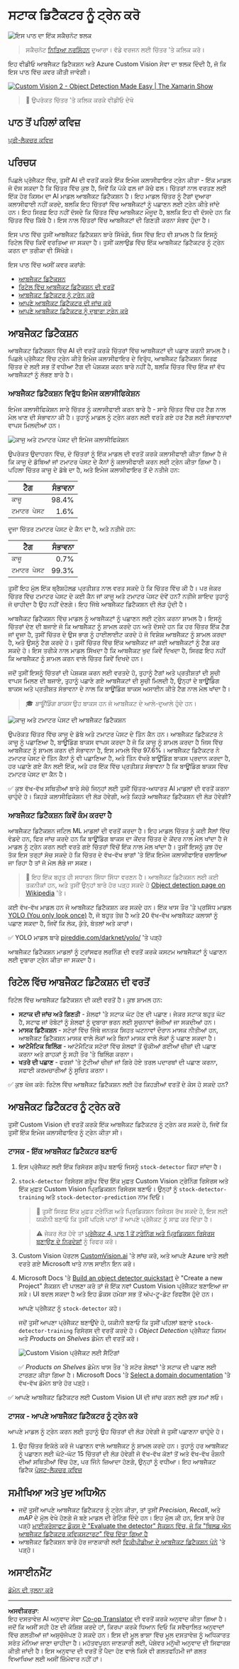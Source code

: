 <!--
CO_OP_TRANSLATOR_METADATA:
{
  "original_hash": "8df310a42f902139a01417dacb1ffbef",
  "translation_date": "2025-08-27T10:04:12+00:00",
  "source_file": "5-retail/lessons/1-train-stock-detector/README.md",
  "language_code": "pa"
}
-->
# ਸਟਾਕ ਡਿਟੈਕਟਰ ਨੂੰ ਟ੍ਰੇਨ ਕਰੋ

![ਇਸ ਪਾਠ ਦਾ ਇੱਕ ਸਕੈਚਨੋਟ ਝਲਕ](../../../../../translated_images/lesson-19.cf6973cecadf080c4b526310620dc4d6f5994c80fb0139c6f378cc9ca2d435cd.pa.jpg)

> ਸਕੈਚਨੋਟ [ਨਿਤਿਆ ਨਰਸਿੰਹਨ](https://github.com/nitya) ਦੁਆਰਾ। ਵੱਡੇ ਵਰਜਨ ਲਈ ਚਿੱਤਰ 'ਤੇ ਕਲਿਕ ਕਰੋ।

ਇਹ ਵੀਡੀਓ ਆਬਜੈਕਟ ਡਿਟੈਕਸ਼ਨ ਅਤੇ Azure Custom Vision ਸੇਵਾ ਦਾ ਝਲਕ ਦਿੰਦੀ ਹੈ, ਜੋ ਕਿ ਇਸ ਪਾਠ ਵਿੱਚ ਕਵਰ ਕੀਤੀ ਜਾਵੇਗੀ।

[![Custom Vision 2 - Object Detection Made Easy | The Xamarin Show](https://img.youtube.com/vi/wtTYSyBUpFc/0.jpg)](https://www.youtube.com/watch?v=wtTYSyBUpFc)

> 🎥 ਉਪਰੋਕਤ ਚਿੱਤਰ 'ਤੇ ਕਲਿਕ ਕਰਕੇ ਵੀਡੀਓ ਦੇਖੋ

## ਪਾਠ ਤੋਂ ਪਹਿਲਾਂ ਕਵਿਜ਼

[ਪ੍ਰੀ-ਲੈਕਚਰ ਕਵਿਜ਼](https://black-meadow-040d15503.1.azurestaticapps.net/quiz/37)

## ਪਰਿਚਯ

ਪਿਛਲੇ ਪ੍ਰੋਜੈਕਟ ਵਿੱਚ, ਤੁਸੀਂ AI ਦੀ ਵਰਤੋਂ ਕਰਕੇ ਇੱਕ ਇਮੇਜ ਕਲਾਸੀਫਾਇਰ ਟ੍ਰੇਨ ਕੀਤਾ - ਇੱਕ ਮਾਡਲ ਜੋ ਦੱਸ ਸਕਦਾ ਹੈ ਕਿ ਚਿੱਤਰ ਵਿੱਚ ਕੁਝ ਹੈ, ਜਿਵੇਂ ਕਿ ਪੱਕੇ ਫਲ ਜਾਂ ਕੱਚੇ ਫਲ। ਚਿੱਤਰਾਂ ਨਾਲ ਵਰਤਣ ਲਈ ਇੱਕ ਹੋਰ ਕਿਸਮ ਦਾ AI ਮਾਡਲ ਆਬਜੈਕਟ ਡਿਟੈਕਸ਼ਨ ਹੈ। ਇਹ ਮਾਡਲ ਚਿੱਤਰ ਨੂੰ ਟੈਗਾਂ ਦੁਆਰਾ ਕਲਾਸੀਫਾਈ ਨਹੀਂ ਕਰਦੇ, ਬਲਕਿ ਇਹ ਚਿੱਤਰਾਂ ਵਿੱਚ ਆਬਜੈਕਟਾਂ ਨੂੰ ਪਛਾਣਨ ਲਈ ਟ੍ਰੇਨ ਕੀਤੇ ਜਾਂਦੇ ਹਨ। ਇਹ ਸਿਰਫ਼ ਇਹ ਨਹੀਂ ਦੱਸਦੇ ਕਿ ਚਿੱਤਰ ਵਿੱਚ ਆਬਜੈਕਟ ਮੌਜੂਦ ਹੈ, ਬਲਕਿ ਇਹ ਵੀ ਦੱਸਦੇ ਹਨ ਕਿ ਚਿੱਤਰ ਵਿੱਚ ਕਿੱਥੇ ਹੈ। ਇਸ ਨਾਲ ਚਿੱਤਰਾਂ ਵਿੱਚ ਆਬਜੈਕਟਾਂ ਦੀ ਗਿਣਤੀ ਕਰਨਾ ਸੰਭਵ ਹੁੰਦਾ ਹੈ।

ਇਸ ਪਾਠ ਵਿੱਚ ਤੁਸੀਂ ਆਬਜੈਕਟ ਡਿਟੈਕਸ਼ਨ ਬਾਰੇ ਸਿੱਖੋਗੇ, ਜਿਸ ਵਿੱਚ ਇਹ ਵੀ ਸ਼ਾਮਲ ਹੈ ਕਿ ਇਸਨੂੰ ਰਿਟੇਲ ਵਿੱਚ ਕਿਵੇਂ ਵਰਤਿਆ ਜਾ ਸਕਦਾ ਹੈ। ਤੁਸੀਂ ਕਲਾਉਡ ਵਿੱਚ ਇੱਕ ਆਬਜੈਕਟ ਡਿਟੈਕਟਰ ਨੂੰ ਟ੍ਰੇਨ ਕਰਨ ਦਾ ਤਰੀਕਾ ਵੀ ਸਿੱਖੋਗੇ।

ਇਸ ਪਾਠ ਵਿੱਚ ਅਸੀਂ ਕਵਰ ਕਰਾਂਗੇ:

* [ਆਬਜੈਕਟ ਡਿਟੈਕਸ਼ਨ](../../../../../5-retail/lessons/1-train-stock-detector)
* [ਰਿਟੇਲ ਵਿੱਚ ਆਬਜੈਕਟ ਡਿਟੈਕਸ਼ਨ ਦੀ ਵਰਤੋਂ](../../../../../5-retail/lessons/1-train-stock-detector)
* [ਆਬਜੈਕਟ ਡਿਟੈਕਟਰ ਨੂੰ ਟ੍ਰੇਨ ਕਰੋ](../../../../../5-retail/lessons/1-train-stock-detector)
* [ਆਪਣੇ ਆਬਜੈਕਟ ਡਿਟੈਕਟਰ ਦੀ ਜਾਂਚ ਕਰੋ](../../../../../5-retail/lessons/1-train-stock-detector)
* [ਆਪਣੇ ਆਬਜੈਕਟ ਡਿਟੈਕਟਰ ਨੂੰ ਦੁਬਾਰਾ ਟ੍ਰੇਨ ਕਰੋ](../../../../../5-retail/lessons/1-train-stock-detector)

## ਆਬਜੈਕਟ ਡਿਟੈਕਸ਼ਨ

ਆਬਜੈਕਟ ਡਿਟੈਕਸ਼ਨ ਵਿੱਚ AI ਦੀ ਵਰਤੋਂ ਕਰਕੇ ਚਿੱਤਰਾਂ ਵਿੱਚ ਆਬਜੈਕਟਾਂ ਦੀ ਪਛਾਣ ਕਰਨੀ ਸ਼ਾਮਲ ਹੈ। ਪਿਛਲੇ ਪ੍ਰੋਜੈਕਟ ਵਿੱਚ ਟ੍ਰੇਨ ਕੀਤੇ ਇਮੇਜ ਕਲਾਸੀਫਾਇਰ ਦੇ ਵਿਰੁੱਧ, ਆਬਜੈਕਟ ਡਿਟੈਕਸ਼ਨ ਸਿਰਫ਼ ਚਿੱਤਰ ਦੇ ਲਈ ਸਭ ਤੋਂ ਵਧੀਆ ਟੈਗ ਦੀ ਪੇਸ਼ਕਸ਼ ਕਰਨ ਬਾਰੇ ਨਹੀਂ ਹੈ, ਬਲਕਿ ਚਿੱਤਰ ਵਿੱਚ ਇੱਕ ਜਾਂ ਵੱਧ ਆਬਜੈਕਟਾਂ ਨੂੰ ਲੱਭਣ ਬਾਰੇ ਹੈ।

### ਆਬਜੈਕਟ ਡਿਟੈਕਸ਼ਨ ਵਿਰੁੱਧ ਇਮੇਜ ਕਲਾਸੀਫਿਕੇਸ਼ਨ

ਇਮੇਜ ਕਲਾਸੀਫਿਕੇਸ਼ਨ ਸਾਰੇ ਚਿੱਤਰ ਨੂੰ ਕਲਾਸੀਫਾਈ ਕਰਨ ਬਾਰੇ ਹੈ - ਸਾਰੇ ਚਿੱਤਰ ਵਿੱਚ ਹਰ ਟੈਗ ਨਾਲ ਮੇਲ ਖਾਣ ਦੀ ਸੰਭਾਵਨਾ ਕੀ ਹੈ। ਤੁਹਾਨੂੰ ਮਾਡਲ ਨੂੰ ਟ੍ਰੇਨ ਕਰਨ ਲਈ ਵਰਤੇ ਗਏ ਹਰ ਟੈਗ ਲਈ ਸੰਭਾਵਨਾਵਾਂ ਵਾਪਸ ਮਿਲਦੀਆਂ ਹਨ।

![ਕਾਜੂ ਅਤੇ ਟਮਾਟਰ ਪੇਸਟ ਦੀ ਇਮੇਜ ਕਲਾਸੀਫਿਕੇਸ਼ਨ](../../../../../translated_images/image-classifier-cashews-tomato.bc2e16ab8f05cf9ac0f59f73e32efc4227f9a5b601b90b2c60f436694547a965.pa.png)

ਉਪਰੋਕਤ ਉਦਾਹਰਨ ਵਿੱਚ, ਦੋ ਚਿੱਤਰਾਂ ਨੂੰ ਇੱਕ ਮਾਡਲ ਦੀ ਵਰਤੋਂ ਕਰਕੇ ਕਲਾਸੀਫਾਈ ਕੀਤਾ ਗਿਆ ਹੈ ਜੋ ਕਿ ਕਾਜੂ ਦੇ ਡੱਬਿਆਂ ਜਾਂ ਟਮਾਟਰ ਪੇਸਟ ਦੇ ਕੈਨਾਂ ਨੂੰ ਕਲਾਸੀਫਾਈ ਕਰਨ ਲਈ ਟ੍ਰੇਨ ਕੀਤਾ ਗਿਆ ਹੈ। ਪਹਿਲਾ ਚਿੱਤਰ ਕਾਜੂ ਦੇ ਡੱਬੇ ਦਾ ਹੈ, ਅਤੇ ਇਮੇਜ ਕਲਾਸੀਫਾਇਰ ਤੋਂ ਦੋ ਨਤੀਜੇ ਹਨ:

| ਟੈਗ            | ਸੰਭਾਵਨਾ |
| -------------- | ----------: |
| `ਕਾਜੂ`         | 98.4%       |
| `ਟਮਾਟਰ ਪੇਸਟ`  | 1.6%        |

ਦੂਜਾ ਚਿੱਤਰ ਟਮਾਟਰ ਪੇਸਟ ਦੇ ਕੈਨ ਦਾ ਹੈ, ਅਤੇ ਨਤੀਜੇ ਹਨ:

| ਟੈਗ            | ਸੰਭਾਵਨਾ |
| -------------- | ----------: |
| `ਕਾਜੂ`         | 0.7%        |
| `ਟਮਾਟਰ ਪੇਸਟ`  | 99.3%       |

ਤੁਸੀਂ ਇਹ ਮੁੱਲ ਇੱਕ ਥ੍ਰੈਸ਼ਹੋਲਡ ਪ੍ਰਤੀਸ਼ਤ ਨਾਲ ਵਰਤ ਸਕਦੇ ਹੋ ਕਿ ਚਿੱਤਰ ਵਿੱਚ ਕੀ ਹੈ। ਪਰ ਜੇਕਰ ਚਿੱਤਰ ਵਿੱਚ ਟਮਾਟਰ ਪੇਸਟ ਦੇ ਕਈ ਕੈਨ ਜਾਂ ਕਾਜੂ ਅਤੇ ਟਮਾਟਰ ਪੇਸਟ ਦੋਵੇਂ ਹਨ? ਨਤੀਜੇ ਸ਼ਾਇਦ ਤੁਹਾਨੂੰ ਜੋ ਚਾਹੀਦਾ ਹੈ ਉਹ ਨਹੀਂ ਦੇਣਗੇ। ਇਹ ਜਿੱਥੇ ਆਬਜੈਕਟ ਡਿਟੈਕਸ਼ਨ ਦੀ ਲੋੜ ਹੁੰਦੀ ਹੈ।

ਆਬਜੈਕਟ ਡਿਟੈਕਸ਼ਨ ਵਿੱਚ ਮਾਡਲ ਨੂੰ ਆਬਜੈਕਟਾਂ ਨੂੰ ਪਛਾਣਨ ਲਈ ਟ੍ਰੇਨ ਕਰਨਾ ਸ਼ਾਮਲ ਹੈ। ਇਸਨੂੰ ਚਿੱਤਰਾਂ ਦੇਣ ਦੀ ਬਜਾਏ ਜੋ ਕਿ ਆਬਜੈਕਟ ਨੂੰ ਸ਼ਾਮਲ ਕਰਦੇ ਹਨ ਅਤੇ ਦੱਸਦੇ ਹਨ ਕਿ ਹਰ ਚਿੱਤਰ ਇੱਕ ਟੈਗ ਜਾਂ ਦੂਜਾ ਹੈ, ਤੁਸੀਂ ਚਿੱਤਰ ਦੇ ਉਸ ਭਾਗ ਨੂੰ ਹਾਈਲਾਈਟ ਕਰਦੇ ਹੋ ਜੋ ਵਿਸ਼ੇਸ਼ ਆਬਜੈਕਟ ਨੂੰ ਸ਼ਾਮਲ ਕਰਦਾ ਹੈ, ਅਤੇ ਉਸਨੂੰ ਟੈਗ ਕਰਦੇ ਹੋ। ਤੁਸੀਂ ਚਿੱਤਰ ਵਿੱਚ ਇੱਕ ਆਬਜੈਕਟ ਜਾਂ ਕਈ ਆਬਜੈਕਟਾਂ ਨੂੰ ਟੈਗ ਕਰ ਸਕਦੇ ਹੋ। ਇਸ ਤਰੀਕੇ ਨਾਲ ਮਾਡਲ ਸਿੱਖਦਾ ਹੈ ਕਿ ਆਬਜੈਕਟ ਖੁਦ ਕਿਵੇਂ ਦਿਖਦਾ ਹੈ, ਸਿਰਫ਼ ਇਹ ਨਹੀਂ ਕਿ ਆਬਜੈਕਟ ਨੂੰ ਸ਼ਾਮਲ ਕਰਨ ਵਾਲੇ ਚਿੱਤਰ ਕਿਵੇਂ ਦਿਖਦੇ ਹਨ।

ਜਦੋਂ ਤੁਸੀਂ ਇਸਨੂੰ ਚਿੱਤਰਾਂ ਦੀ ਪੇਸ਼ਕਸ਼ ਕਰਨ ਲਈ ਵਰਤਦੇ ਹੋ, ਤੁਹਾਨੂੰ ਟੈਗਾਂ ਅਤੇ ਪ੍ਰਤੀਸ਼ਤਾਂ ਦੀ ਸੂਚੀ ਵਾਪਸ ਮਿਲਣ ਦੀ ਬਜਾਏ, ਤੁਹਾਨੂੰ ਪਛਾਣੇ ਗਏ ਆਬਜੈਕਟਾਂ ਦੀ ਸੂਚੀ ਮਿਲਦੀ ਹੈ, ਉਨ੍ਹਾਂ ਦੇ ਬਾਊਂਡਿੰਗ ਬਾਕਸ ਅਤੇ ਪ੍ਰਤੀਸ਼ਤ ਸੰਭਾਵਨਾ ਦੇ ਨਾਲ ਕਿ ਬਾਊਂਡਿੰਗ ਬਾਕਸ ਅਸਾਈਨ ਕੀਤੇ ਟੈਗ ਨਾਲ ਮੇਲ ਖਾਂਦਾ ਹੈ।

> 🎓 *ਬਾਊਂਡਿੰਗ ਬਾਕਸ* ਉਹ ਬਾਕਸ ਹਨ ਜੋ ਆਬਜੈਕਟ ਦੇ ਆਲੇ-ਦੁਆਲੇ ਹੁੰਦੇ ਹਨ।

![ਕਾਜੂ ਅਤੇ ਟਮਾਟਰ ਪੇਸਟ ਦੀ ਆਬਜੈਕਟ ਡਿਟੈਕਸ਼ਨ](../../../../../translated_images/object-detector-cashews-tomato.1af7c26686b4db0e709754aeb196f4e73271f54e2085db3bcccb70d4a0d84d97.pa.png)

ਉਪਰੋਕਤ ਚਿੱਤਰ ਵਿੱਚ ਕਾਜੂ ਦੇ ਡੱਬੇ ਅਤੇ ਟਮਾਟਰ ਪੇਸਟ ਦੇ ਤਿੰਨ ਕੈਨ ਹਨ। ਆਬਜੈਕਟ ਡਿਟੈਕਟਰ ਨੇ ਕਾਜੂ ਨੂੰ ਪਛਾਣਿਆ ਹੈ, ਬਾਊਂਡਿੰਗ ਬਾਕਸ ਵਾਪਸ ਕਰਦਾ ਹੈ ਜੋ ਕਿ ਕਾਜੂ ਨੂੰ ਸ਼ਾਮਲ ਕਰਦਾ ਹੈ ਜਿਸ ਵਿੱਚ ਆਬਜੈਕਟ ਨੂੰ ਸ਼ਾਮਲ ਕਰਨ ਦੀ ਸੰਭਾਵਨਾ ਹੈ, ਇਸ ਮਾਮਲੇ ਵਿੱਚ 97.6%। ਆਬਜੈਕਟ ਡਿਟੈਕਟਰ ਨੇ ਟਮਾਟਰ ਪੇਸਟ ਦੇ ਤਿੰਨ ਕੈਨਾਂ ਨੂੰ ਵੀ ਪਛਾਣਿਆ ਹੈ, ਅਤੇ ਤਿੰਨ ਵੱਖਰੇ ਬਾਊਂਡਿੰਗ ਬਾਕਸ ਪ੍ਰਦਾਨ ਕਰਦਾ ਹੈ, ਹਰ ਪਛਾਣੇ ਗਏ ਕੈਨ ਲਈ ਇੱਕ, ਅਤੇ ਹਰ ਇੱਕ ਵਿੱਚ ਪ੍ਰਤੀਸ਼ਤ ਸੰਭਾਵਨਾ ਹੈ ਕਿ ਬਾਊਂਡਿੰਗ ਬਾਕਸ ਵਿੱਚ ਟਮਾਟਰ ਪੇਸਟ ਦਾ ਕੈਨ ਹੈ।

✅ ਕੁਝ ਵੱਖ-ਵੱਖ ਸਥਿਤੀਆਂ ਬਾਰੇ ਸੋਚੋ ਜਿਨ੍ਹਾਂ ਲਈ ਤੁਸੀਂ ਚਿੱਤਰ-ਅਧਾਰਤ AI ਮਾਡਲਾਂ ਦੀ ਵਰਤੋਂ ਕਰਨਾ ਚਾਹੁੰਦੇ ਹੋ। ਕਿਹੜੇ ਕਲਾਸੀਫਿਕੇਸ਼ਨ ਦੀ ਲੋੜ ਹੋਵੇਗੀ, ਅਤੇ ਕਿਹੜੇ ਆਬਜੈਕਟ ਡਿਟੈਕਸ਼ਨ ਦੀ ਲੋੜ ਹੋਵੇਗੀ?

### ਆਬਜੈਕਟ ਡਿਟੈਕਸ਼ਨ ਕਿਵੇਂ ਕੰਮ ਕਰਦਾ ਹੈ

ਆਬਜੈਕਟ ਡਿਟੈਕਸ਼ਨ ਜਟਿਲ ML ਮਾਡਲਾਂ ਦੀ ਵਰਤੋਂ ਕਰਦਾ ਹੈ। ਇਹ ਮਾਡਲ ਚਿੱਤਰ ਨੂੰ ਕਈ ਸੈਲਾਂ ਵਿੱਚ ਵੰਡਦੇ ਹਨ, ਫਿਰ ਜਾਂਚ ਕਰਦੇ ਹਨ ਕਿ ਬਾਊਂਡਿੰਗ ਬਾਕਸ ਦਾ ਕੇਂਦਰ ਚਿੱਤਰ ਦੇ ਕੇਂਦਰ ਨਾਲ ਮੇਲ ਖਾਂਦਾ ਹੈ ਜੋ ਮਾਡਲ ਨੂੰ ਟ੍ਰੇਨ ਕਰਨ ਲਈ ਵਰਤੇ ਗਏ ਚਿੱਤਰਾਂ ਵਿੱਚੋਂ ਇੱਕ ਨਾਲ ਮੇਲ ਖਾਂਦਾ ਹੈ। ਤੁਸੀਂ ਇਸਨੂੰ ਕੁਝ ਹੱਦ ਤੱਕ ਇਸ ਤਰ੍ਹਾਂ ਸੋਚ ਸਕਦੇ ਹੋ ਕਿ ਚਿੱਤਰ ਦੇ ਵੱਖ-ਵੱਖ ਭਾਗਾਂ 'ਤੇ ਇੱਕ ਇਮੇਜ ਕਲਾਸੀਫਾਇਰ ਚਲਾਇਆ ਜਾ ਰਿਹਾ ਹੈ ਤਾਂ ਜੋ ਮੇਲ ਲੱਭੇ ਜਾ ਸਕਣ।

> 💁 ਇਹ ਇੱਕ ਬਹੁਤ ਹੀ ਸਧਾਰਨ ਸਿੱਧਾ ਸਿੱਧਾ ਵਰਣਨ ਹੈ। ਆਬਜੈਕਟ ਡਿਟੈਕਸ਼ਨ ਲਈ ਕਈ ਤਕਨੀਕਾਂ ਹਨ, ਅਤੇ ਤੁਸੀਂ ਉਨ੍ਹਾਂ ਬਾਰੇ ਹੋਰ ਪੜ੍ਹ ਸਕਦੇ ਹੋ [Object detection page on Wikipedia](https://wikipedia.org/wiki/Object_detection) 'ਤੇ।

ਕਈ ਵੱਖ-ਵੱਖ ਮਾਡਲ ਹਨ ਜੋ ਆਬਜੈਕਟ ਡਿਟੈਕਸ਼ਨ ਕਰ ਸਕਦੇ ਹਨ। ਇੱਕ ਖਾਸ ਤੌਰ 'ਤੇ ਪ੍ਰਸਿੱਧ ਮਾਡਲ [YOLO (You only look once)](https://pjreddie.com/darknet/yolo/) ਹੈ, ਜੋ ਬਹੁਤ ਤੇਜ਼ ਹੈ ਅਤੇ 20 ਵੱਖ-ਵੱਖ ਆਬਜੈਕਟ ਕਲਾਸਾਂ ਨੂੰ ਪਛਾਣ ਸਕਦਾ ਹੈ, ਜਿਵੇਂ ਕਿ ਲੋਕ, ਕੁੱਤੇ, ਬੋਤਲਾਂ ਅਤੇ ਕਾਰਾਂ।

✅ YOLO ਮਾਡਲ ਬਾਰੇ [pjreddie.com/darknet/yolo/](https://pjreddie.com/darknet/yolo/) 'ਤੇ ਪੜ੍ਹੋ

ਆਬਜੈਕਟ ਡਿਟੈਕਸ਼ਨ ਮਾਡਲਾਂ ਨੂੰ ਟ੍ਰਾਂਸਫਰ ਲਰਨਿੰਗ ਦੀ ਵਰਤੋਂ ਕਰਕੇ ਕਸਟਮ ਆਬਜੈਕਟਾਂ ਨੂੰ ਪਛਾਣਨ ਲਈ ਦੁਬਾਰਾ ਟ੍ਰੇਨ ਕੀਤਾ ਜਾ ਸਕਦਾ ਹੈ।

## ਰਿਟੇਲ ਵਿੱਚ ਆਬਜੈਕਟ ਡਿਟੈਕਸ਼ਨ ਦੀ ਵਰਤੋਂ

ਰਿਟੇਲ ਵਿੱਚ ਆਬਜੈਕਟ ਡਿਟੈਕਸ਼ਨ ਦੀ ਕਈ ਵਰਤੋਂ ਹੈ। ਕੁਝ ਸ਼ਾਮਲ ਹਨ:

* **ਸਟਾਕ ਦੀ ਜਾਂਚ ਅਤੇ ਗਿਣਤੀ** - ਸ਼ੇਲਫਾਂ 'ਤੇ ਸਟਾਕ ਘੱਟ ਹੋਣ ਦੀ ਪਛਾਣ। ਜੇਕਰ ਸਟਾਕ ਬਹੁਤ ਘੱਟ ਹੈ, ਸਟਾਫ ਜਾਂ ਰੋਬੋਟਾਂ ਨੂੰ ਸ਼ੇਲਫਾਂ ਨੂੰ ਦੁਬਾਰਾ ਭਰਨ ਲਈ ਸੂਚਨਾਵਾਂ ਭੇਜੀਆਂ ਜਾ ਸਕਦੀਆਂ ਹਨ।
* **ਮਾਸਕ ਡਿਟੈਕਸ਼ਨ** - ਸਟੋਰਾਂ ਵਿੱਚ ਜਿੱਥੇ ਜਨਤਕ ਸਿਹਤ ਘਟਨਾਵਾਂ ਦੌਰਾਨ ਮਾਸਕ ਨੀਤੀਆਂ ਹਨ, ਆਬਜੈਕਟ ਡਿਟੈਕਸ਼ਨ ਮਾਸਕ ਵਾਲੇ ਲੋਕਾਂ ਅਤੇ ਬਿਨਾਂ ਮਾਸਕ ਵਾਲੇ ਲੋਕਾਂ ਨੂੰ ਪਛਾਣ ਸਕਦਾ ਹੈ।
* **ਆਟੋਮੈਟਿਕ ਬਿਲਿੰਗ** - ਆਟੋਮੈਟਿਕ ਸਟੋਰਾਂ ਵਿੱਚ ਸ਼ੇਲਫਾਂ ਤੋਂ ਚੁੱਕੀਆਂ ਗਈਆਂ ਚੀਜ਼ਾਂ ਦੀ ਪਛਾਣ ਕਰਨਾ ਅਤੇ ਗਾਹਕਾਂ ਨੂੰ ਸਹੀ ਤੌਰ 'ਤੇ ਬਿਲਿੰਗ ਕਰਨਾ।
* **ਖਤਰੇ ਦੀ ਪਛਾਣ** - ਫਰਸ਼ਾਂ 'ਤੇ ਟੁੱਟੀਆਂ ਚੀਜ਼ਾਂ ਜਾਂ ਗਿਰੇ ਹੋਏ ਤਰਲ ਪਦਾਰਥਾਂ ਦੀ ਪਛਾਣ ਕਰਨਾ, ਸਫਾਈ ਕਰਮਚਾਰੀਆਂ ਨੂੰ ਸੂਚਿਤ ਕਰਨਾ।

✅ ਕੁਝ ਖੋਜ ਕਰੋ: ਰਿਟੇਲ ਵਿੱਚ ਆਬਜੈਕਟ ਡਿਟੈਕਸ਼ਨ ਲਈ ਹੋਰ ਕਿਹੜੀਆਂ ਵਰਤੋਂ ਦੇ ਕੇਸ ਹੋ ਸਕਦੇ ਹਨ?

## ਆਬਜੈਕਟ ਡਿਟੈਕਟਰ ਨੂੰ ਟ੍ਰੇਨ ਕਰੋ

ਤੁਸੀਂ Custom Vision ਦੀ ਵਰਤੋਂ ਕਰਕੇ ਇੱਕ ਆਬਜੈਕਟ ਡਿਟੈਕਟਰ ਨੂੰ ਟ੍ਰੇਨ ਕਰ ਸਕਦੇ ਹੋ, ਜਿਵੇਂ ਕਿ ਤੁਸੀਂ ਇੱਕ ਇਮੇਜ ਕਲਾਸੀਫਾਇਰ ਨੂੰ ਟ੍ਰੇਨ ਕੀਤਾ ਸੀ।

### ਟਾਸਕ - ਇੱਕ ਆਬਜੈਕਟ ਡਿਟੈਕਟਰ ਬਣਾਓ

1. ਇਸ ਪ੍ਰੋਜੈਕਟ ਲਈ ਇੱਕ ਰਿਸੋਰਸ ਗਰੁੱਪ ਬਣਾਓ ਜਿਸਨੂੰ `stock-detector` ਕਿਹਾ ਜਾਂਦਾ ਹੈ।

1. `stock-detector` ਰਿਸੋਰਸ ਗਰੁੱਪ ਵਿੱਚ ਇੱਕ ਮੁਫ਼ਤ Custom Vision ਟ੍ਰੇਨਿੰਗ ਰਿਸੋਰਸ ਅਤੇ ਇੱਕ ਮੁਫ਼ਤ Custom Vision ਪ੍ਰਿਡਿਕਸ਼ਨ ਰਿਸੋਰਸ ਬਣਾਓ। ਉਨ੍ਹਾਂ ਨੂੰ `stock-detector-training` ਅਤੇ `stock-detector-prediction` ਨਾਮ ਦਿਓ।

    > 💁 ਤੁਸੀਂ ਸਿਰਫ਼ ਇੱਕ ਮੁਫ਼ਤ ਟ੍ਰੇਨਿੰਗ ਅਤੇ ਪ੍ਰਿਡਿਕਸ਼ਨ ਰਿਸੋਰਸ ਰੱਖ ਸਕਦੇ ਹੋ, ਇਸ ਲਈ ਯਕੀਨੀ ਬਣਾਓ ਕਿ ਤੁਸੀਂ ਪਹਿਲੇ ਪਾਠਾਂ ਤੋਂ ਆਪਣੇ ਪ੍ਰੋਜੈਕਟ ਨੂੰ ਸਾਫ਼ ਕਰ ਦਿੱਤਾ ਹੈ।

    > ⚠️ ਜੇਕਰ ਲੋੜ ਹੋਵੇ ਤਾਂ [ਪ੍ਰੋਜੈਕਟ 4, ਪਾਠ 1 ਤੋਂ ਟ੍ਰੇਨਿੰਗ ਅਤੇ ਪ੍ਰਿਡਿਕਸ਼ਨ ਰਿਸੋਰਸ ਬਣਾਉਣ ਦੇ ਨਿਰਦੇਸ਼ਾਂ](../../../4-manufacturing/lessons/1-train-fruit-detector/README.md#task---create-a-cognitive-services-resource) ਨੂੰ ਰਿਫਰ ਕਰੋ।

1. Custom Vision ਪੋਰਟਲ [CustomVision.ai](https://customvision.ai) 'ਤੇ ਲਾਂਚ ਕਰੋ, ਅਤੇ ਆਪਣੇ Azure ਖਾਤੇ ਲਈ ਵਰਤੇ ਗਏ Microsoft ਖਾਤੇ ਨਾਲ ਸਾਈਨ ਇਨ ਕਰੋ।

1. Microsoft Docs 'ਤੇ [Build an object detector quickstart](https://docs.microsoft.com/azure/cognitive-services/custom-vision-service/get-started-build-detector?WT.mc_id=academic-17441-jabenn#create-a-new-project) ਦੇ "Create a new Project" ਸੈਕਸ਼ਨ ਦੀ ਪਾਲਣਾ ਕਰੋ ਤਾਂ ਜੋ ਇੱਕ ਨਵਾਂ Custom Vision ਪ੍ਰੋਜੈਕਟ ਬਣਾਇਆ ਜਾ ਸਕੇ। UI ਬਦਲ ਸਕਦਾ ਹੈ ਅਤੇ ਇਹ ਡੌਕਸ ਹਮੇਸ਼ਾ ਸਭ ਤੋਂ ਅੱਪ-ਟੂ-ਡੇਟ ਰਿਫਰੈਂਸ ਹੁੰਦੇ ਹਨ।

    ਆਪਣੇ ਪ੍ਰੋਜੈਕਟ ਨੂੰ `stock-detector` ਕਹੋ।

    ਜਦੋਂ ਤੁਸੀਂ ਆਪਣਾ ਪ੍ਰੋਜੈਕਟ ਬਣਾਉਂਦੇ ਹੋ, ਯਕੀਨੀ ਬਣਾਓ ਕਿ ਤੁਸੀਂ ਪਹਿਲਾਂ ਬਣਾਏ `stock-detector-training` ਰਿਸੋਰਸ ਦੀ ਵਰਤੋਂ ਕਰਦੇ ਹੋ। *Object Detection* ਪ੍ਰੋਜੈਕਟ ਕਿਸਮ ਅਤੇ *Products on Shelves* ਡੋਮੇਨ ਦੀ ਵਰਤੋਂ ਕਰੋ।

    ![Custom Vision ਪ੍ਰੋਜੈਕਟ ਲਈ ਸੈਟਿੰਗਾਂ](../../../../../translated_images/custom-vision-create-object-detector-project.32d4fb9aa8e7e7375f8a799bfce517aca970f2cb65e42d4245c5e635c734ab29.pa.png)

    ✅ *Products on Shelves* ਡੋਮੇਨ ਖਾਸ ਤੌਰ 'ਤੇ ਸਟੋਰ ਸ਼ੇਲਫਾਂ 'ਤੇ ਸਟਾਕ ਦੀ ਪਛਾਣ ਲਈ ਟਾਰਗਟ ਕੀਤਾ ਗਿਆ ਹੈ। Microsoft Docs 'ਤੇ [Select a domain documentation](https://docs.microsoft.com/azure/cognitive-services/custom-vision-service/select-domain?WT.mc_id=academic-17441-jabenn#object-detection) 'ਤੇ ਵੱਖ-ਵੱਖ ਡੋਮੇਨ ਬਾਰੇ ਹੋਰ ਪੜ੍ਹੋ।

✅ ਆਪਣੇ ਆਬਜੈਕਟ ਡਿਟੈਕਟਰ ਲਈ Custom Vision UI ਦੀ ਜਾਂਚ ਕਰਨ ਲਈ ਕੁਝ ਸਮਾਂ ਲਓ।

### ਟਾਸਕ - ਆਪਣੇ ਆਬਜੈਕਟ ਡਿਟੈਕਟਰ ਨੂੰ ਟ੍ਰੇਨ ਕਰੋ

ਆਪਣੇ ਮਾਡਲ ਨੂੰ ਟ੍ਰੇਨ ਕਰਨ ਲਈ ਤੁਹਾਨੂੰ ਉਹ ਚਿੱਤਰਾਂ ਦੀ ਲੋੜ ਹੋਵੇਗੀ ਜੋ ਤੁਸੀਂ ਪਛਾਣਨਾ ਚਾਹੁੰਦੇ ਹੋ।

1. ਉਹ ਚਿੱਤਰ ਇਕੱਠੇ ਕਰੋ ਜੋ ਪਛਾਣਨ ਵਾਲੇ ਆਬਜੈਕਟ ਨੂੰ ਸ਼ਾਮਲ ਕਰਦੇ ਹਨ। ਤੁਹਾਨੂੰ ਹਰ ਆਬਜੈਕਟ ਨੂੰ ਪਛਾਣਨ ਲਈ ਘੱਟੋ-ਘੱਟ 15 ਚਿੱਤਰਾਂ ਦੀ ਲੋੜ ਹੋਵੇਗੀ ਜੋ ਵੱਖ-ਵੱਖ ਕੋਣਾਂ ਤੋਂ ਅਤੇ ਵੱਖ-ਵੱਖ ਰੌਸ਼ਨੀ ਦੀਆਂ ਸਥਿਤੀਆਂ ਵਿੱਚ ਹੋਣ, ਪਰ ਜਿੰਨੇ ਜ਼ਿਆਦਾ ਹੋਣਗੇ, ਉਨ੍ਹਾਂ ਨੂੰ ਵਧੀਆ। ਇਹ ਆਬਜੈਕਟ ਡਿਟੈਕ
[ਪੋਸਟ-ਲੈਕਚਰ ਕਵਿਜ਼](https://black-meadow-040d15503.1.azurestaticapps.net/quiz/38)

## ਸਮੀਖਿਆ ਅਤੇ ਖੁਦ ਅਧਿਐਨ

* ਜਦੋਂ ਤੁਸੀਂ ਆਪਣੇ ਆਬਜੈਕਟ ਡਿਟੈਕਟਰ ਨੂੰ ਟ੍ਰੇਨ ਕੀਤਾ, ਤਾਂ ਤੁਸੀਂ *Precision*, *Recall*, ਅਤੇ *mAP* ਦੇ ਮੁੱਲ ਵੇਖੇ ਹੋਣਗੇ ਜੋ ਬਣੇ ਮਾਡਲ ਦੀ ਰੇਟਿੰਗ ਦਿੰਦੇ ਹਨ। ਇਹ ਮੁੱਲ ਕੀ ਹਨ, ਇਸ ਬਾਰੇ ਹੋਰ ਪੜ੍ਹੋ [ਮਾਈਕਰੋਸਾਫਟ ਡੌਕਸ ਦੇ "Evaluate the detector" ਸੈਕਸ਼ਨ ਵਿੱਚ, ਜੋ ਕਿ "ਬਿਲਡ ਐਨ ਆਬਜੈਕਟ ਡਿਟੈਕਟਰ ਕਵਿਕਸਟਾਰਟ" ਵਿੱਚ ਦਿੱਤਾ ਗਿਆ ਹੈ](https://docs.microsoft.com/azure/cognitive-services/custom-vision-service/get-started-build-detector?WT.mc_id=academic-17441-jabenn#evaluate-the-detector)
* ਆਬਜੈਕਟ ਡਿਟੈਕਸ਼ਨ ਬਾਰੇ ਹੋਰ ਜਾਣਕਾਰੀ ਲਈ [ਵਿਕੀਪੀਡੀਆ ਦੇ ਆਬਜੈਕਟ ਡਿਟੈਕਸ਼ਨ ਪੰਨੇ](https://wikipedia.org/wiki/Object_detection) 'ਤੇ ਪੜ੍ਹੋ।

## ਅਸਾਈਨਮੈਂਟ

[ਡੋਮੇਨ ਦੀ ਤੁਲਨਾ ਕਰੋ](assignment.md)

---

**ਅਸਵੀਕਰਤਾ**:  
ਇਹ ਦਸਤਾਵੇਜ਼ AI ਅਨੁਵਾਦ ਸੇਵਾ [Co-op Translator](https://github.com/Azure/co-op-translator) ਦੀ ਵਰਤੋਂ ਕਰਕੇ ਅਨੁਵਾਦ ਕੀਤਾ ਗਿਆ ਹੈ। ਜਦੋਂ ਕਿ ਅਸੀਂ ਸਹੀ ਹੋਣ ਦੀ ਕੋਸ਼ਿਸ਼ ਕਰਦੇ ਹਾਂ, ਕਿਰਪਾ ਕਰਕੇ ਧਿਆਨ ਦਿਓ ਕਿ ਸਵੈਚਾਲਿਤ ਅਨੁਵਾਦਾਂ ਵਿੱਚ ਗਲਤੀਆਂ ਜਾਂ ਅਸੁਚੱਜੇਪਣ ਹੋ ਸਕਦੇ ਹਨ। ਇਸ ਦੀ ਮੂਲ ਭਾਸ਼ਾ ਵਿੱਚ ਮੂਲ ਦਸਤਾਵੇਜ਼ ਨੂੰ ਅਧਿਕਾਰਤ ਸਰੋਤ ਮੰਨਿਆ ਜਾਣਾ ਚਾਹੀਦਾ ਹੈ। ਮਹੱਤਵਪੂਰਨ ਜਾਣਕਾਰੀ ਲਈ, ਪੇਸ਼ੇਵਰ ਮਨੁੱਖੀ ਅਨੁਵਾਦ ਦੀ ਸਿਫਾਰਸ਼ ਕੀਤੀ ਜਾਂਦੀ ਹੈ। ਇਸ ਅਨੁਵਾਦ ਦੀ ਵਰਤੋਂ ਤੋਂ ਪੈਦਾ ਹੋਣ ਵਾਲੇ ਕਿਸੇ ਵੀ ਗਲਤਫਹਿਮੀ ਜਾਂ ਗਲਤ ਵਿਆਖਿਆ ਲਈ ਅਸੀਂ ਜ਼ਿੰਮੇਵਾਰ ਨਹੀਂ ਹਾਂ।